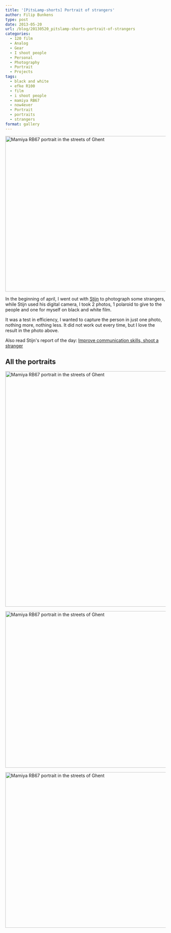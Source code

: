 ```yaml
---
title: '[PitsLamp-shorts] Portrait of strangers'
author: Filip Bunkens
type: post
date: 2013-05-20
url: /blog/20130520_pitslamp-shorts-portrait-of-strangers
categories:
  - 120 film
  - Analog
  - Gear
  - I shoot people
  - Personal
  - Photography
  - Portrait
  - Projects
tags:
  - black and white
  - efke R100
  - film
  - i shoot people
  - mamiya RB67
  - now4ever
  - Portrait
  - portraits
  - strangers
format: gallery
---
```

[<img src="/wp-content/uploads/2013/05/mamiya_film72-3-600x487.jpg" alt="Mamiya RB67 portrait in the streets of Ghent" width="600" height="487" class="alignnone size-large wp-image-778" />][1]

In the beginning of april, I went out with <a href="http://www.nowforever.be" title="Huwelijk and event photography Stijn Vandenbussche" rel="friend met">Stijn</a> to photograph some strangers, while Stijn used his digital camera, I took 2 photos, 1 polaroid to give to the people and one for myself on black and white film.

It was a test in efficiency, I wanted to capture the person in just one photo, nothing more, nothing less. It did not work out every time, but I love the result in the photo above.

Also read Stijn's report of the day: <a href="http://nowforever.be/improve-communication-skills-shoot-a-stranger/" title="Nowforever Photography: Improve communication skills, shoot a stranger" rel="friend met">Improve communication skills, shoot a stranger</a>

## All the portraits

[<img src="/wp-content/uploads/2013/05/mamiya_film72-4-600x737.jpg" alt="Mamiya RB67 portrait in the streets of Ghent" width="600" height="737" class="alignnone size-large wp-image-779" />][2]

[<img src="/wp-content/uploads/2013/05/mamiya_film72-2-600x490.jpg" alt="Mamiya RB67 portrait in the streets of Ghent" width="600" height="490" class="alignnone size-large wp-image-777" />][3]

[<img src="/wp-content/uploads/2013/05/mamiya_film72-1-600x487.jpg" alt="Mamiya RB67 portrait in the streets of Ghent" width="600" height="487" class="alignnone size-large wp-image-776" />][4]

 [1]: /wp-content/uploads/2013/05/mamiya_film72-3.jpg
 [2]: /wp-content/uploads/2013/05/mamiya_film72-4.jpg
 [3]: /wp-content/uploads/2013/05/mamiya_film72-2.jpg
 [4]: /wp-content/uploads/2013/05/mamiya_film72-1.jpg